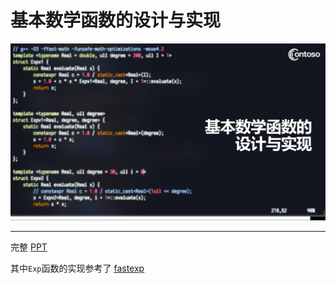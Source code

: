# 基本数学函数的设计与实现

![](img/first.png)

----

完整 [PPT](/img/ppt.pdf)

其中`Exp`函数的实现参考了 [fastexp](https://github.com/simonpf/fastexp)

